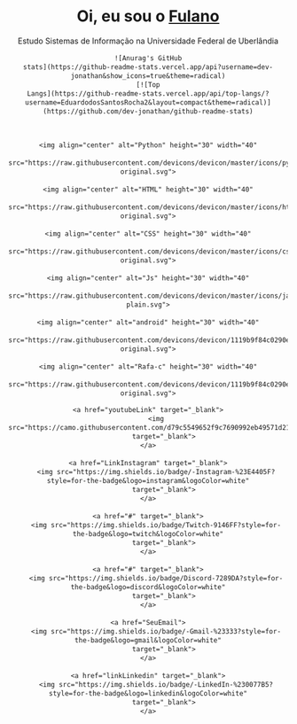 </div>
<h1 align="center">
    Oi, eu sou o <a href="linkedin">Fulano</a>
</h1>

<div>
    <p align="center">Estudo Sistemas de Informação na Universidade Federal de Uberlândia</p>
</div>

<div align="center" style="display: inline_block">

    ![Anurag's GitHub
    stats](https://github-readme-stats.vercel.app/api?username=dev-jonathan&show_icons=true&theme=radical)
    [![Top
    Langs](https://github-readme-stats.vercel.app/api/top-langs/?username=EduardodosSantosRocha2&layout=compact&theme=radical)](https://github.com/dev-jonathan/github-readme-stats)
</div>

<div align="center" style="display: inline_block"><br>

    <img align="center" alt="Python" height="30" width="40"
        src="https://raw.githubusercontent.com/devicons/devicon/master/icons/python/python-original.svg">

    <img align="center" alt="HTML" height="30" width="40"
        src="https://raw.githubusercontent.com/devicons/devicon/master/icons/html5/html5-original.svg">

    <img align="center" alt="CSS" height="30" width="40"
        src="https://raw.githubusercontent.com/devicons/devicon/master/icons/css3/css3-original.svg">

    <img align="center" alt="Js" height="30" width="40"
        src="https://raw.githubusercontent.com/devicons/devicon/master/icons/javascript/javascript-plain.svg">

    <img align="center" alt="android" height="30" width="40"
        src="https://raw.githubusercontent.com/devicons/devicon/1119b9f84c0290e0f0b38982099a2bd027a48bf1/icons/androidstudio/androidstudio-original.svg">

    <img align="center" alt="Rafa-c" height="30" width="40"
        src="https://raw.githubusercontent.com/devicons/devicon/1119b9f84c0290e0f0b38982099a2bd027a48bf1/icons/c/c-original.svg">

</div>


<div align="center">
    
    <a href="youtubeLink" target="_blank">
        <img src="https://camo.githubusercontent.com/d79c5549652f9c7690992eb49571d216a70a480681561cbd93bfbfc77c491e54/68747470733a2f2f696d672e736869656c64732e696f2f62616467652f596f75547562652d4646303030303f7374796c653d666f722d7468652d6261646765266c6f676f3d796f7574756265266c6f676f436f6c6f723d7768697465"
            target="_blank">
    </a>

    <a href="LinkInstagram" target="_blank">
        <img src="https://img.shields.io/badge/-Instagram-%23E4405F?style=for-the-badge&logo=instagram&logoColor=white"
            target="_blank">
    </a>

    <a href="#" target="_blank">
        <img src="https://img.shields.io/badge/Twitch-9146FF?style=for-the-badge&logo=twitch&logoColor=white"
            target="_blank">
    </a>

    <a href="#" target="_blank">
        <img src="https://img.shields.io/badge/Discord-7289DA?style=for-the-badge&logo=discord&logoColor=white"
            target="_blank">
    </a>

    <a href="SeuEmail">
        <img src="https://img.shields.io/badge/-Gmail-%23333?style=for-the-badge&logo=gmail&logoColor=white"
            target="_blank">
    </a>

    <a href="linkLinkedin" target="_blank">
        <img src="https://img.shields.io/badge/-LinkedIn-%230077B5?style=for-the-badge&logo=linkedin&logoColor=white"
            target="_blank">
    </a>

</div>
